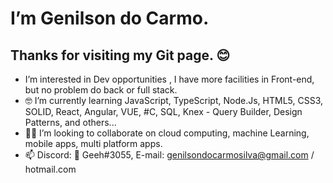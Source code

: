 # I’m Genilson do Carmo.



## Thanks for visiting my Git page. 😊



- I’m interested in Dev opportunities , I have more facilities in Front-end, but no problem do back or full stack.
- 🤓 I’m currently learning  JavaScript, TypeScript, Node.Js, HTML5, CSS3, SOLID, React, Angular, VUE, #C, SQL, Knex - Query Builder, Design Patterns, and others... 
- 🐱‍💻 I’m looking to collaborate on cloud computing, machine Learning, mobile apps, multi platform apps.
- 📫  Discord: 👑 Geeh#3055, E-mail: genilsondocarmosilva@gmail.com / hotmail.com

<!---
GenilsonDC/GenilsonDC is a ✨ special ✨ repository because its `README.md` (this file) appears on your GitHub profile.
You can click the Preview link to take a look at your changes.
--->
